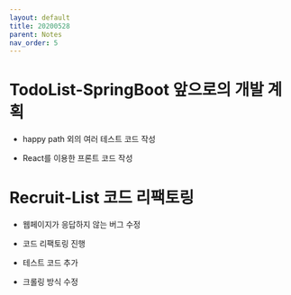 ```yaml
---
layout: default
title: 20200528
parent: Notes
nav_order: 5
---
```


# TodoList-SpringBoot 앞으로의 개발 계획

* happy path 외의 여러 테스트 코드 작성

* React를 이용한 프론트 코드 작성

# Recruit-List 코드 리팩토링

* 웹페이지가 응답하지 않는 버그 수정

* 코드 리팩토링 진행

* 테스트 코드 추가

* 크롤링 방식 수정